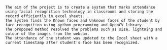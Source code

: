     The aim of the project is to create a system that marks attendance using facial recognition technology in classrooms and storing the record efficiently in excel sheets. 
    The system finds the Known faces and Unknown faces of the student by face recognition using python programming and OpenCV library. 
    The proposed method resolved the problems such as size, lightning and colour of the images from the webcam. 
    The attendance of the student was updated to the Excel sheet with a current timestamp after student's face has been recognized.
